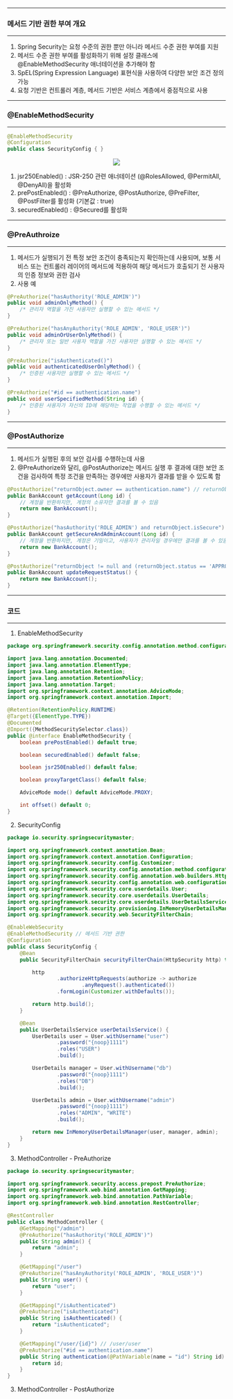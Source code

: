 -----
### 메서드 기반 권한 부여 개요
-----
1. Spring Security는 요청 수준의 권한 뿐만 아니라 메서드 수준 권한 부여를 지원
2. 메서드 수준 권한 부여를 활성화하기 위해 설정 클래스에 @EnableMethodSecurity 애너테이션을 추가해야 함
3. SpEL(Spring Expression Language) 표현식을 사용하여 다양한 보안 조건 정의 가능
4. 요청 기반은 컨트롤러 계층, 메서드 기반은 서비스 계층에서 중점적으로 사용

-----
### @EnableMethodSecurity
-----
```java
@EnableMethodSecurity
@Configuration
public class SecurityConfig { }
```

<div align="centeR">
<img src="https://github.com/user-attachments/assets/1eff2b53-ffb2-4e94-9a1b-36774e288e36">
</div>

1. jsr250Enabled() : JSR-250 관련 애너테이션 (@RolesAllowed, @PermitAll, @DenyAll)을 활성화
2. prePostEnabled() : @PreAuthorize, @PostAuthorize, @PreFilter, @PostFilter를 활성화 (기본값 : true)
3. securedEnabled() : @Secured를 활성화

-----
### @PreAuthroize
-----
1. 메서드가 실행되기 전 특정 보안 조건이 충족되는지 확인하는데 사용되며, 보통 서비스 또는 컨트롤러 레이어의 메서드에 적용하여 해당 메서드가 호출되기 전 사용자의 인증 정보와 권한 검사
2. 사용 예
```java
@PreAuthorize("hasAuthority('ROLE_ADMIN')")
public void adminOnlyMethod() {
    /* 관리자 역할을 가진 사용자만 실행할 수 있는 메서드 */
}
```

```java
@PreAuthorize("hasAnyAuthority('ROLE_ADMIN', 'ROLE_USER')")
public void adminOrUserOnlyMethod() {
    /* 관리자 또는 일반 사용자 역할을 가진 사용자만 실행할 수 있는 메서드 */
}
```

```java
@PreAuthorize("isAuthenticated()")
public void authenticatedUserOnlyMethod() {
    /* 인증된 사용자만 실행할 수 있는 메서드 */
}
```

```java
@PreAuthorize("#id == authentication.name")
public void userSpecifiedMethod(String id) {
    /* 인증된 사용자가 자신의 ID에 해당하는 작업을 수행할 수 있는 메서드 */
}
```

-----
### @PostAuthorize
-----
1. 메서드가 실행된 후의 보안 검사를 수행하는데 사용
2. @PreAuthorize와 달리, @PostAuthorize는 메서드 실행 후 결과에 대한 보안 조건을 검사하여 특정 조건을 만족하는 경우에만 사용자가 결과를 받을 수 있도록 함
```java
@PostAuthorize("returnObject.owner == authentication.name") // returnObject : 반환하는 객체 의미, owner : 객체의 속성
public BankAccount getAccount(Long id) {
    // 계정을 반환하지만, 계정의 소유자만 결과를 볼 수 있음
    return new BankAccount();
}
```

```java
@PostAuthorize("hasAuthority('ROLE_ADMIN') and returnObject.isSecure")
public BankAccount getSecureAndAdminAccount(Long id) {
    // 계정을 반환하지만, 계정은 기밀이고, 사용자가 관리자일 경우에만 결과를 볼 수 있음
    return new BankAccount();
}
```

```java
@PostAuthorize("returnObject != null and (returnObject.status == 'APPROVED' or hasAuthority('ROLE_ADMIN'))")
public BankAccount updateRequestStatus() {
    return new BankAccount();
}
```

-----
### 코드
-----
1. EnableMethodSecurity
```java
package org.springframework.security.config.annotation.method.configuration;

import java.lang.annotation.Documented;
import java.lang.annotation.ElementType;
import java.lang.annotation.Retention;
import java.lang.annotation.RetentionPolicy;
import java.lang.annotation.Target;
import org.springframework.context.annotation.AdviceMode;
import org.springframework.context.annotation.Import;

@Retention(RetentionPolicy.RUNTIME)
@Target({ElementType.TYPE})
@Documented
@Import({MethodSecuritySelector.class})
public @interface EnableMethodSecurity {
    boolean prePostEnabled() default true;

    boolean securedEnabled() default false;

    boolean jsr250Enabled() default false;

    boolean proxyTargetClass() default false;

    AdviceMode mode() default AdviceMode.PROXY;

    int offset() default 0;
}
````

2. SecurityConfig
```java
package io.security.springsecuritymaster;

import org.springframework.context.annotation.Bean;
import org.springframework.context.annotation.Configuration;
import org.springframework.security.config.Customizer;
import org.springframework.security.config.annotation.method.configuration.EnableMethodSecurity;
import org.springframework.security.config.annotation.web.builders.HttpSecurity;
import org.springframework.security.config.annotation.web.configuration.EnableWebSecurity;
import org.springframework.security.core.userdetails.User;
import org.springframework.security.core.userdetails.UserDetails;
import org.springframework.security.core.userdetails.UserDetailsService;
import org.springframework.security.provisioning.InMemoryUserDetailsManager;
import org.springframework.security.web.SecurityFilterChain;

@EnableWebSecurity
@EnableMethodSecurity // 메서드 기반 권한
@Configuration
public class SecurityConfig {
    @Bean
    public SecurityFilterChain securityFilterChain(HttpSecurity http) throws Exception {

        http
                .authorizeHttpRequests(authorize -> authorize
                        .anyRequest().authenticated())
                .formLogin(Customizer.withDefaults());

        return http.build();
    }

    @Bean
    public UserDetailsService userDetailsService() {
        UserDetails user = User.withUsername("user")
                .password("{noop}1111")
                .roles("USER")
                .build();

        UserDetails manager = User.withUsername("db")
                .password("{noop}1111")
                .roles("DB")
                .build();

        UserDetails admin = User.withUsername("admin")
                .password("{noop}1111")
                .roles("ADMIN", "WRITE")
                .build();

        return new InMemoryUserDetailsManager(user, manager, admin);
    }
}
```

3. MethodController - PreAuthorize
```java
package io.security.springsecuritymaster;

import org.springframework.security.access.prepost.PreAuthorize;
import org.springframework.web.bind.annotation.GetMapping;
import org.springframework.web.bind.annotation.PathVariable;
import org.springframework.web.bind.annotation.RestController;

@RestController
public class MethodController {
    @GetMapping("/admin")
    @PreAuthorize("hasAuthority('ROLE_ADMIN')")
    public String admin() {
        return "admin";
    }

    @GetMapping("/user")
    @PreAuthorize("hasAnyAuthority('ROLE_ADMIN', 'ROLE_USER')")
    public String user() {
        return "user";
    }

    @GetMapping("/isAuthenticated")
    @PreAuthorize("isAuthenticated")
    public String isAuthenticated() {
        return "isAuthenticated";
    }

    @GetMapping("/user/{id}") // /user/user
    @PreAuthorize("#id == authentication.name")
    public String authentication(@PathVariable(name = "id") String id) {
        return id;
    }
}
```
3. MethodController - PostAuthorize
```java

```
